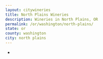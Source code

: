 ```yaml
---
layout: citywineries
title: North Plains Wineries
description: Wineries in North Plains, OR
permalink: /or/washington/north-plains/
state: or
county: washington
city: north plains
---
```

-
